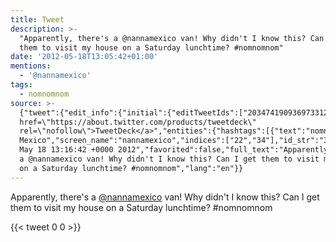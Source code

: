 ```yaml
---
title: Tweet
description: >-
  "Apparently, there's a @nannamexico van! Why didn't I know this? Can I get
  them to visit my house on a Saturday lunchtime? #nomnomnom"
date: '2012-05-18T13:05:42+01:00'
mentions:
  - '@nannamexico'
tags:
  - nomnomnom
source: >-
  {"tweet":{"edit_info":{"initial":{"editTweetIds":["203474190936973312"],"editableUntil":"2012-05-18T14:16:42.144Z","editsRemaining":"5","isEditEligible":true}},"retweeted":false,"source":"<a
  href=\"https://about.twitter.com/products/tweetdeck\"
  rel=\"nofollow\">TweetDeck</a>","entities":{"hashtags":[{"text":"nomnomnom","indices":["122","132"]}],"symbols":[],"user_mentions":[{"name":"Nanna
  Mexico","screen_name":"nannamexico","indices":["22","34"],"id_str":"37252625","id":"37252625"}],"urls":[]},"display_text_range":["0","132"],"favorite_count":"0","id_str":"203474190936973312","truncated":false,"retweet_count":"0","id":"203474190936973312","created_at":"Fri
  May 18 13:16:42 +0000 2012","favorited":false,"full_text":"Apparently, there's
  a @nannamexico van! Why didn't I know this? Can I get them to visit my house
  on a Saturday lunchtime? #nomnomnom","lang":"en"}}
---
```

Apparently, there's a [@nannamexico](https://twitter.com/@nannamexico) van! Why didn't I know this? Can I get them to visit my house on a Saturday lunchtime? #nomnomnom
    
{{< tweet 0 0 >}}
    
